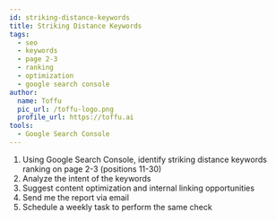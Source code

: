 ```yaml
---
id: striking-distance-keywords
title: Striking Distance Keywords
tags:
  - seo
  - keywords
  - page 2-3
  - ranking
  - optimization
  - google search console
author:
  name: Toffu
  pic_url: /toffu-logo.png
  profile_url: https://toffu.ai
tools:
  - Google Search Console
---
```


1. Using Google Search Console, identify striking distance keywords ranking on page 2-3 (positions 11-30)
2. Analyze the intent of the keywords
3. Suggest content optimization and internal linking opportunities
4. Send me the report via email
5. Schedule a weekly task to perform the same check
